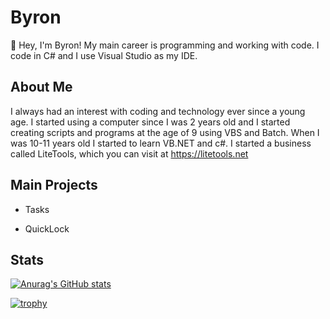 # Byron

👋 Hey, I'm Byron! My main career is programming and working with code. I code in C# and I use Visual Studio as my IDE.

## About Me
I always had an interest with coding and technology ever since a young age. I started using a computer since I was 2 years old and I started creating scripts and programs at the age of 9 using VBS and Batch. When I was 10-11 years old I started to learn VB.NET and c#. I started a business called LiteTools, which you can visit at https://litetools.net

## Main Projects
- Tasks

- QuickLock 


## Stats

[![Anurag's GitHub stats](https://github-readme-stats-one-bice.vercel.app/api?username=byronbytes&show_icons=true&include_all_commits=true&count_private=true&role=OWNER,ORGANIZATION_MEMBER,COLLABORATOR&theme=synthwave)](https://github.com/anuraghazra/github-readme-stats)

[![trophy](https://github-profile-trophy.vercel.app/api?username=byronbytes&include_all_commits=true&count_private=true&role=OWNER,ORGANIZATION_MEMBER,COLLABORATOR)](https://github.com/ryo-ma/github-profile-trophy)
